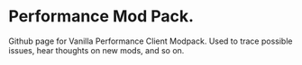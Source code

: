 # Performance Mod Pack.
Github page for Vanilla Performance Client Modpack. Used to trace possible issues, hear thoughts on new mods, and so on.
